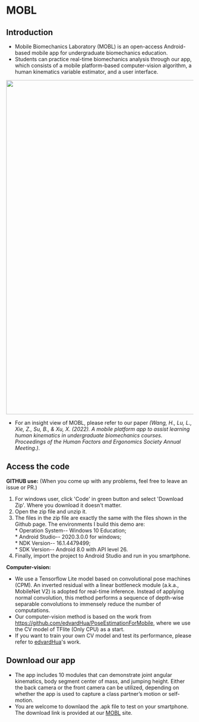 # MOBL
## Introduction
* Mobile Biomechanics Laboratory (MOBL) is an open-access Android-based mobile app for undergraduate biomechanics education. 
* Students can practice real-time biomechanics analysis through our app, which consists of a mobile platform-based computer-vision algorithm, a human kinematics variable estimator, and a user interface. 
<p align="center">
  <img src="https://user-images.githubusercontent.com/82116855/168656667-0586d3f3-47f7-4c13-8a63-243367374c11.PNG" width="900">
</p>

* For an insight view of MOBL, please refer to our paper <em>(Wang, H., Lu, L., Xie, Z., Su, B., & Xu, X. (2022). A mobile platform app to assist learning human kinematics in undergraduate biomechanics courses. Proceedings of the Human Factors and Ergonomics Society Annual Meeting.)</em>.<br />
## Access the code
**GITHUB use:** (When you come up with any problems, feel free to leave an issue or PR.)
  1. For windows user, click 'Code' in green button and select 'Download Zip'. Where you download it doesn't matter.
  2. Open the zip file and unzip it.
  3. The files in the zip file are exactly the same with the files shown in the Github page. The environments I build this demo are: <br />* Operation System-- Windows 10 Education; <br />* Android Studio-- 2020.3.0.0 for windows; <br />* NDK Version-- 16.1.4479499; <br />* SDK Version-- Android 8.0 with API level 26.
  4. Finally, import the project to Android Studio and run in you smartphone.<br />
  
**Computer-vision:** <br />
* We use a Tensorflow Lite model based on convolutional pose machines (CPM). An inverted residual with a linear bottleneck module (a.k.a., MobileNet V2) is adopted for real-time inference. Instead of applying normal convolution, this method performs a sequence of depth-wise separable convolutions to immensely reduce the number of computations. <br />
* Our computer-vision method is based on the work from https://github.com/edvardHua/PoseEstimationForMobile, where we use the CV model of TFlite (Only CPU) as a start.<br />
* If you want to train your own CV model and test its performance, please refer to [edvardHua](https://github.com/edvardHua/PoseEstimationForMobile)'s work.<br />


## Download our app 
* The app includes 10 modules that can demonstrate joint angular kinematics, body segment center of mass, and jumping height. Either the back camera or the front camera can be utilized, depending on whether the app is used to capture a class partner’s motion or self-motion. 
* You are welcome to downlaod the .apk file to test on your smartphone. The download link is provided at our [MOBL](https://www.ise.ncsu.edu/biomechanics/MOBL/) site.
